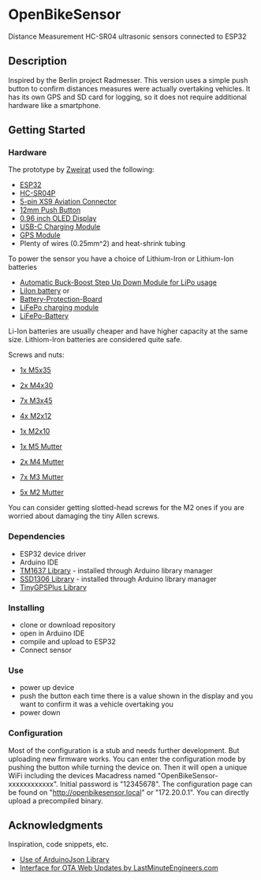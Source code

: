 # OpenBikeSensor

Distance Measurement HC-SR04 ultrasonic sensors connected to ESP32

## Description

Inspired by the Berlin project Radmesser. This version uses a simple push button to confirm distances measures were actually overtaking vehicles. It has its own GPS and SD card for logging, so it does not require additional hardware like a smartphone.

## Getting Started

### Hardware

The prototype by [Zweirat](https://zweirat-stuttgart.de/projekte/openbikesensor/) used the following:
* [ESP32](https://www.az-delivery.de/products/esp32-developmentboard)
* [HC-SR04P](https://www.ebay.de/itm/183610614563)
* [5-pin XS9 Aviation Connector](https://www.aliexpress.com/item/32512693653.html)
* [12mm Push Button](https://www.aliexpress.com/item/4000295670163.html)
* [0.96 inch OLED Display](https://www.aliexpress.com/item/32896971385.html)
* [USB-C Charging Module](https://www.ebay.de/itm/173893903484)
* [GPS Module](https://www.ebay.de/itm/GPS-NEO-6M-7M-8M-GY-GPS6MV2-Module-Aircraft-Flight-Controller-For-Arduino/272373338855)
* Plenty of wires (0.25mm^2) and heat-shrink tubing

To power the sensor you have a choice of Lithium-Iron or Lithium-Ion batteries
* [Automatic Buck-Boost Step Up Down Module for LiPo usage](https://www.ebay.de/itm/264075497616)
* [LiIon battery](https://www.akkuparts24.de/Samsung-INR18650-25R-36V-2500mAh-Li-Ion-Zelle)
or
* [Battery-Protection-Board](https://www.ebay.de/itm/202033076322)
* [LiFePo charging module](https://www.ebay.de/itm/MicroUSB-TP5000-3-6v-1A-Charger-Module-3-2v-LiFePO4-Lithium-Battery-Charging-/122164745507)
* [LiFePo-Battery](https://www.akkuteile.de/lifepo-akkus/18650/a123-apr18650m-a1-1100mah-3-2v-3-3v-lifepo4-akku/a-1006861/)

Li-Ion batteries are usually cheaper and have higher capacity at the same size. Lithiom-Iron batteries are considered quite safe.

Screws and nuts:
* [1x M5x35](https://www.amazon.de/gp/product/B078TNC9H1)
* [2x M4x30](https://www.amazon.de/gp/product/B01IMGZTT0)
* [7x M3x45](https://www.amazon.de/gp/product/B07KTBYPFP)
* [4x M2x12](https://www.amazon.de/gp/product/B078TQYZVX)
* [1x M2x10](https://www.amazon.de/gp/product/B01GQX070W)

* [1x M5 Mutter](https://www.amazon.de/gp/product/B07961ZH1B)
* [2x M4 Mutter](https://www.amazon.de/gp/product/B07961ZH19)
* [7x M3 Mutter](https://www.amazon.de/gp/product/B01H8XN99A)
* [5x M2 Mutter](https://www.amazon.de/gp/product/B01H8XN7VK)

You can consider getting slotted-head screws for the M2 ones if you are worried about damaging the tiny Allen screws.

### Dependencies

* ESP32 device driver
* Arduino IDE
* [TM1637 Library](https://github.com/avishorp/TM1637) - installed through Arduino library manager
* [SSD1306 Library](https://github.com/adafruit/Adafruit_SSD1306) - installed through Arduino library manager
* [TinyGPSPlus Library](https://github.com/mikalhart/TinyGPSPlus)

### Installing

* clone or download repository
* open in Arduino IDE
* compile and upload to ESP32
* Connect sensor

### Use
* power up device
* push the button each time there is a value shown in the display and you want to confirm it was a vehicle overtaking you
* power down

### Configuration
Most of the configuration is a stub and needs further development. But uploading new firmware works. You can enter the configuration mode by pushing the button while turning the device on. Then it will open a unique WiFi including the devices Macadress named "OpenBikeSensor-xxxxxxxxxxxx". Initial password is "12345678". The configuration page can be found on "http://openbikesensor.local" or "172.20.0.1". You can directly upload a precompiled binary.

## Acknowledgments

Inspiration, code snippets, etc.
* [Use of ArduinoJson Library](https://arduinojson.org/v6/example/config/)
* [Interface for OTA Web Updates by LastMinuteEngineers.com](https://lastminuteengineers.com/esp32-ota-web-updater-arduino-ide/)
